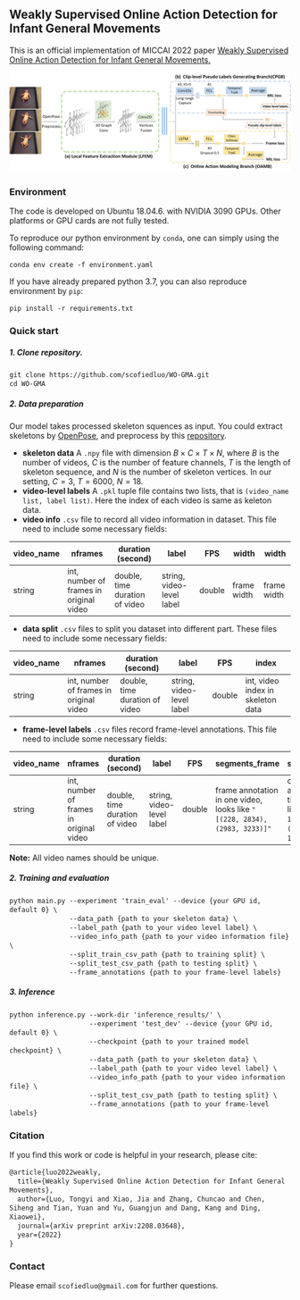 ## Weakly Supervised Online Action Detection for Infant General Movements

This is an official implementation of MICCAI 2022 paper [Weakly Supervised Online Action Detection for Infant General Movements.]()

![](images/framework.jpg)

### Environment
The code is developed on Ubuntu 18.04.6. with NVIDIA 3090 GPUs. Other platforms or GPU cards are not fully tested.

To reproduce our python environment by `conda`, one can simply using the following command: 
```
conda env create -f environment.yaml
```

If you have already prepared python 3.7, you can also reproduce environment by `pip`:
```
pip install -r requirements.txt
```
### Quick start
##### 1. Clone repository.
```
git clone https://github.com/scofiedluo/WO-GMA.git
cd WO-GMA
```

##### 2. Data preparation
Our model takes processed skeleton squences as input. You could extract skeletons by [OpenPose](https://github.com/CMU-Perceptual-Computing-Lab/openpose), and preprocess by this [repository](https://github.com/cchamber/Infant_movement_assessment). 

* **skeleton data**
A `.npy` file with dimension $B \times C \times T \times N$, where $B$ is the number of videos, $C$ is the number of feature channels, $T$ is the length of skeleton sequence, and $N$ is the number of skeleton vertices. In our setting, $C = 3$, $T =6000$, $N = 18$.
* **video-level labels**
A `.pkl` tuple file contains two lists, that is `(video_name list, label list)`. Here the index of each video is same as keleton data.
* **video info**
`.csv` file to record all video information in dataset. This file need to include some necessary fields:

| video_name | nframes | duration (second)|label|FPS|width|width|
| ------ | ------ | ------ | ------ | ------ | ------ | ------ |
| string | int, number of frames in original video | double, time duration of video |string, video-level label|double|frame width|frame width|
* **data split**
`.csv` files to split you dataset into different part. These files need to include some necessary fields:

| video_name | nframes | duration (second)|label|FPS|index|
| ------ | ------ | ------ | ------ | ------ | ------ |
| string | int, number of frames in original video | double, time duration of video |string, video-level label|double|int, video index in skeleton data|

* **frame-level labels**
`.csv` files record frame-level annotations. This file need to include some necessary fields:

| video_name | nframes | duration (second)|label|FPS|segments_frame|segments_time|
| ------ | ------ | ------ | ------ | ------ | ------ | ------ |
| string | int, number of frames in original video | double, time duration of video |string, video-level label|double|frame annotation in one video, looks like `"[(228, 2834), (2983, 3233)]"`|convert frame annotation into time axis, looks like `"[(9.13, 113.39), (119.35, 129.33)]"`|

**Note:** All video names should be unique.
##### 2. Training and evaluation
```
python main.py --experiment 'train_eval' --device {your GPU id, default 0} \
               --data_path {path to your skeleton data} \
               --label_path {path to your video level label} \
               --video_info_path {path to your video information file} \
               --split_train_csv_path {path to training split} \
               --split_test_csv_path {path to testing split} \
               --frame_annotations {path to your frame-level labels}
```
##### 3. Inference
```
python inference.py --work-dir 'inference_results/' \
                    --experiment 'test_dev' --device {your GPU id, default 0} \
                    --checkpoint {path to your trained model checkpoint} \
                    --data_path {path to your skeleton data} \
                    --label_path {path to your video level label} \
                    --video_info_path {path to your video information file} \
                    --split_test_csv_path {path to testing split} \
                    --frame_annotations {path to your frame-level labels}
```

### Citation
If you find this work or code is helpful in your research, please cite:
```
@article{luo2022weakly,
  title={Weakly Supervised Online Action Detection for Infant General Movements},
  author={Luo, Tongyi and Xiao, Jia and Zhang, Chuncao and Chen, Siheng and Tian, Yuan and Yu, Guangjun and Dang, Kang and Ding, Xiaowei},
  journal={arXiv preprint arXiv:2208.03648},
  year={2022}
}
```

### Contact
Please email `scofiedluo@gmail.com` for further questions.
